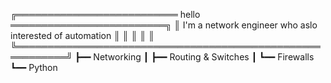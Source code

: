 ╔══════════════════════════ hello ═════════════════════════╗
║ I'm a network engineer who aslo interested of automation ║
║                                                          ║
║                                                          ║
╚══════════════════════════════════════════════════════════╝
┣━━ Networking
┃   ┣━━ Routing & Switches
┃   ┗━━ Firewalls
┗━━ Python
